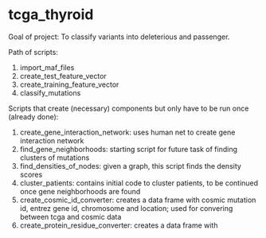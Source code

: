 # tcga_thyroid

Goal of project: To classify variants into deleterious and passenger.

Path of scripts:
  1. import_maf_files
  2. create_test_feature_vector
  3. create_training_feature_vector
  4. classify_mutations
  
Scripts that create (necessary) components but only have to be run once (already done):
  1. create_gene_interaction_network: uses human net to create gene interaction network
  2. find_gene_neighborhoods: starting script for future task of finding clusters of mutations
  3. find_densities_of_nodes: given a graph, this script finds the density scores
  4. cluster_patients: contains initial code to cluster patients, to be continued once gene neighborhoods are found
  5. create_cosmic_id_converter: creates a data frame with cosmic mutation id, entrez gene id, chromosome and location; used for convering between tcga and cosmic data
  6. create_protein_residue_converter: creates a data frame with 
